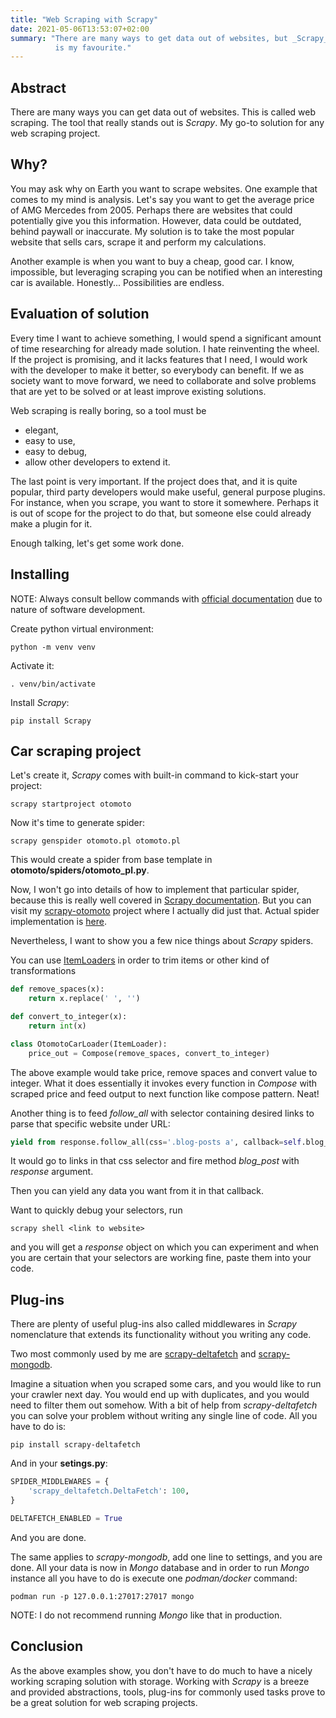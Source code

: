 ```yaml
---
title: "Web Scraping with Scrapy"
date: 2021-05-06T13:53:07+02:00
summary: "There are many ways to get data out of websites, but _Scrapy_
          is my favourite."
---
```

## Abstract
There are many ways you can get data out of websites. This is called web
scraping. The tool that really stands out is _Scrapy_. My go-to solution
for any web scraping project.

## Why?
You may ask why on Earth you want to scrape websites. One example that
comes to my mind is analysis. Let's say you want to get the average
price of AMG Mercedes from 2005. Perhaps there are websites that could
potentially give you this information. However, data could be outdated,
behind paywall or inaccurate. My solution is to take the most popular
website that sells cars, scrape it and perform my calculations.

Another example is when you want to buy a cheap, good car. I know,
impossible, but leveraging scraping you can be notified when an
interesting car is available. Honestly... Possibilities are endless.

## Evaluation of solution
Every time I want to achieve something, I would spend a significant
amount of time researching for already made solution. I hate reinventing
the wheel. If the project is promising, and it lacks features that I
need, I would work with the developer to make it better, so everybody
can benefit.  If we as society want to move forward, we need to
collaborate and solve problems that are yet to be solved or at least
improve existing solutions.

Web scraping is really boring, so a tool must be
  * elegant,
  * easy to use,
  * easy to debug,
  * allow other developers to extend it.

The last point is very important. If the project does that, and it is
quite popular, third party developers would make useful, general purpose
plugins.  For instance, when you scrape, you want to store it somewhere.
Perhaps it is out of scope for the project to do that, but someone else
could already make a plugin for it.

Enough talking, let's get some work done.

## Installing
NOTE: Always consult bellow commands with [official
documentation](https://docs.scrapy.org/en/latest/index.html) due to
nature of software development.

Create python virtual environment:
```
python -m venv venv
```

Activate it:
```
. venv/bin/activate
```

Install _Scrapy_:
```
pip install Scrapy
```

## Car scraping project
Let's create it, _Scrapy_ comes with built-in command to kick-start your
project:
```
scrapy startproject otomoto
```

Now it's time to generate spider:
```
scrapy genspider otomoto.pl otomoto.pl
```

This would create a spider from base template in
__otomoto/spiders/otomoto_pl.py__.

Now, I won't go into details of how to implement that particular spider,
because this is really well covered in [Scrapy
documentation](https://docs.scrapy.org/en/latest/index.html). But you
can visit my [scrapy-otomoto](https://github.com/dolohow/scrapy-otomoto)
project where I actually did just that. Actual spider implementation is
[here](https://github.com/dolohow/scrapy-otomoto/blob/master/otomoto/spiders/otomoto.py).

Nevertheless, I want to show you a few nice things about _Scrapy_
spiders.

You can use
[ItemLoaders](https://docs.scrapy.org/en/latest/topics/loaders.html)
in order to trim items or other kind of transformations

```python
def remove_spaces(x):
    return x.replace(' ', '')

def convert_to_integer(x):
    return int(x)

class OtomotoCarLoader(ItemLoader):
    price_out = Compose(remove_spaces, convert_to_integer)
```

The above example would take price, remove spaces and convert value to
integer.  What it does essentially it invokes every function in
_Compose_ with scraped price and feed output to next function like
compose pattern. Neat!

Another thing is to feed _follow_all_ with selector containing desired
links to parse that specific website under URL:
```python
yield from response.follow_all(css='.blog-posts a', callback=self.blog_post)
```
It would go to links in that css selector and fire method _blog_post_
with _response_ argument.

Then you can yield any data you want from it in that callback.

Want to quickly debug your selectors, run
```
scrapy shell <link to website>
```
and you will get a _response_ object on which you can experiment and when
you are certain that your selectors are working fine, paste them into
your code.

## Plug-ins
There are plenty of useful plug-ins also called middlewares in _Scrapy_
nomenclature that extends its functionality without you writing any
code.

Two most commonly used by me are
[scrapy-deltafetch](https://github.com/scrapy-plugins/scrapy-deltafetch) and
[scrapy-mongodb](https://github.com/sebdah/scrapy-mongodb).

Imagine a situation when you scraped some cars, and you would like to
run your crawler next day. You would end up with duplicates, and you
would need to filter them out somehow. With a bit of help from
_scrapy-deltafetch_ you can solve your problem without writing any
single line of code. All you have to do is:
```
pip install scrapy-deltafetch
```
And in your __setings.py__:
```python
SPIDER_MIDDLEWARES = {
    'scrapy_deltafetch.DeltaFetch': 100,
}

DELTAFETCH_ENABLED = True
```

And you are done.

The same applies to _scrapy-mongodb_, add one line to settings, and you
are done. All your data is now in _Mongo_ database and in order to run
_Mongo_ instance all you have to do is execute one _podman/docker_
command:
```
podman run -p 127.0.0.1:27017:27017 mongo
```
NOTE: I do not recommend running _Mongo_ like that in production.

## Conclusion
As the above examples show, you don't have to do much to have a nicely
working scraping solution with storage. Working with _Scrapy_ is a
breeze and provided abstractions, tools, plug-ins for commonly used
tasks prove to be a great solution for web scraping projects.
